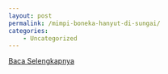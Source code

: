 ```yaml
---
layout: post
permalink: /mimpi-boneka-hanyut-di-sungai/
categories:
    - Uncategorized
---
```


[Baca Selengkapnya](/02)
